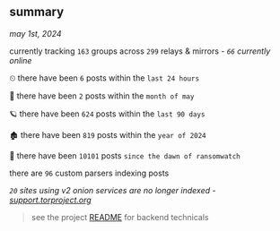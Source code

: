 
## summary
_may 1st, 2024_

currently tracking `163` groups across `299` relays & mirrors - _`66` currently online_

⏲ there have been `6` posts within the `last 24 hours`

🦈 there have been `2` posts within the `month of may`

🪐 there have been `624` posts within the `last 90 days`

🏚 there have been `819` posts within the `year of 2024`

🦕 there have been `10101` posts `since the dawn of ransomwatch`

there are `96` custom parsers indexing posts

_`20` sites using v2 onion services are no longer indexed - [support.torproject.org](https://support.torproject.org/onionservices/v2-deprecation/)_

> see the project [README](https://github.com/joshhighet/ransomwatch#ransomwatch--) for backend technicals
